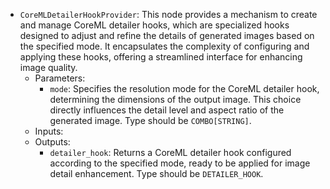 - `CoreMLDetailerHookProvider`: This node provides a mechanism to create and manage CoreML detailer hooks, which are specialized hooks designed to adjust and refine the details of generated images based on the specified mode. It encapsulates the complexity of configuring and applying these hooks, offering a streamlined interface for enhancing image quality.
    - Parameters:
        - `mode`: Specifies the resolution mode for the CoreML detailer hook, determining the dimensions of the output image. This choice directly influences the detail level and aspect ratio of the generated image. Type should be `COMBO[STRING]`.
    - Inputs:
    - Outputs:
        - `detailer_hook`: Returns a CoreML detailer hook configured according to the specified mode, ready to be applied for image detail enhancement. Type should be `DETAILER_HOOK`.
